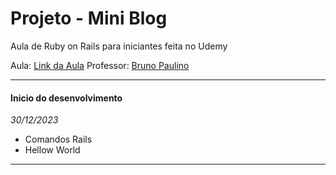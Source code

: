 # Projeto - Mini Blog

Aula de Ruby on Rails para iniciantes feita no Udemy

Aula: [Link da Aula](https://www.udemy.com/course/ruby-on-rails-5-na-pratica/learn/lecture/12372964#overview)
Professor: [Bruno Paulino](https://www.udemy.com/user/brunopaulino/)

---

#### Inicio do desenvolvimento

_30/12/2023_

* Comandos Rails
* Hellow World

---
